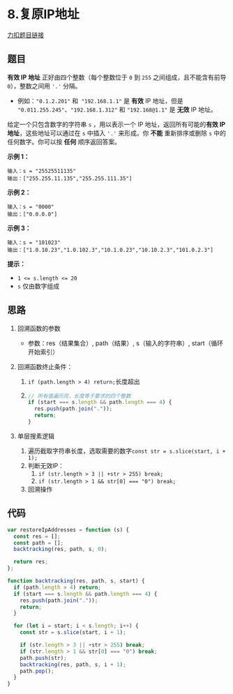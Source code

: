 # 8.复原IP地址

[力扣题目链接](https://leetcode.cn/problems/restore-ip-addresses/)

## 题目

**有效 IP 地址** 正好由四个整数（每个整数位于 `0` 到 `255` 之间组成，且不能含有前导 `0`），整数之间用 `'.'` 分隔。

- 例如：`"0.1.2.201"` 和` "192.168.1.1"` 是 **有效** IP 地址，但是 `"0.011.255.245"`、`"192.168.1.312"` 和 `"192.168@1.1"` 是 **无效** IP 地址。

给定一个只包含数字的字符串 `s` ，用以表示一个 IP 地址，返回所有可能的**有效 IP 地址**，这些地址可以通过在 `s` 中插入 `'.'` 来形成。你 **不能** 重新排序或删除 `s` 中的任何数字。你可以按 **任何** 顺序返回答案。

 

**示例 1：**

```
输入：s = "25525511135"
输出：["255.255.11.135","255.255.111.35"]
```

**示例 2：**

```
输入：s = "0000"
输出：["0.0.0.0"]
```

**示例 3：**

```
输入：s = "101023"
输出：["1.0.10.23","1.0.102.3","10.1.0.23","10.10.2.3","101.0.2.3"]
```

 

**提示：**

- `1 <= s.length <= 20`
- `s` 仅由数字组成

## 思路

1. 回溯函数的参数

   - 参数：res（结果集合）, path（结果）, s（输入的字符串）, start（循环开始索引）

2. 回溯函数终止条件： 

   1. `if (path.length > 4) return;`长度超出

   2. ```js
      // 所有值遍历完，长度等于要求的四个整数
      if (start === s.length && path.length === 4) {
        res.push(path.join("."));
        return;
      }
      ```

3. 单层搜素逻辑

   1. 遍历截取字符串长度，选取需要的数字`const str = s.slice(start, i + 1);`
   2. 判断无效IP：
      1. `if (str.length > 3 || +str > 255) break;`
      2. `if (str.length > 1 && str[0] === "0") break;`
   3. 回溯操作

## 代码

~~~js
var restoreIpAddresses = function (s) {
  const res = [];
  const path = [];
  backtracking(res, path, s, 0);

  return res;
};

function backtracking(res, path, s, start) {
  if (path.length > 4) return;
  if (start === s.length && path.length === 4) {
    res.push(path.join("."));
    return;
  }

  for (let i = start; i < s.length; i++) {
    const str = s.slice(start, i + 1);

    if (str.length > 3 || +str > 255) break;
    if (str.length > 1 && str[0] === "0") break;
    path.push(str);
    backtracking(res, path, s, i + 1);
    path.pop();
  }
}
~~~

